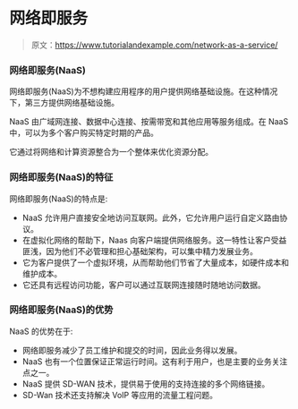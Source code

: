 # 网络即服务

> 原文：<https://www.tutorialandexample.com/network-as-a-service/>

### 网络即服务(NaaS)

网络即服务(NaaS)为不想构建应用程序的用户提供网络基础设施。在这种情况下，第三方提供网络基础设施。

NaaS 由广域网连接、数据中心连接、按需带宽和其他应用等服务组成。在 NaaS 中，可以为多个客户购买特定时期的产品。

它通过将网络和计算资源整合为一个整体来优化资源分配。

### 网络即服务(NaaS)的特征

网络即服务(NaaS)的特点是:

*   NaaS 允许用户直接安全地访问互联网。此外，它允许用户运行自定义路由协议。
*   在虚拟化网络的帮助下，Naas 向客户端提供网络服务。这一特性让客户受益匪浅，因为他们不必管理和担心基础架构，可以集中精力发展业务。
*   它为客户提供了一个虚拟环境，从而帮助他们节省了大量成本，如硬件成本和维护成本。
*   它还具有远程访问功能，客户可以通过互联网连接随时随地访问数据。

### 网络即服务(NaaS)的优势

NaaS 的优势在于:

*   网络即服务减少了员工维护和提交的时间，因此业务得以发展。
*   NaaS 也有一个位置保证正常运行时间。这有利于用户，也是主要的业务关注点之一。
*   NaaS 提供 SD-WAN 技术，提供易于使用的支持连接的多个网络链接。
*   SD-Wan 技术还支持解决 VoIP 等应用的流量工程问题。